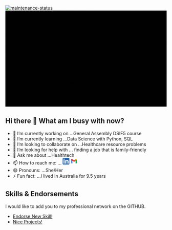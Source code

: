 ![maintenance-status](https://img.shields.io/badge/maintenance-actively--developed-brightgreen.svg)
<img src='https://github.com/yxmauw/yxmauw/blob/main/logos/Banner.gif' width='850' height='300'>

## Hi there 👋 What am I busy with now? 

* 🔭 I’m currently working on ...General Assembly DSIF5 course
* 🌱 I’m currently learning ...Data Science with Python, SQL
* 👯 I’m looking to collaborate on ...Healthcare resource problems
* 🤔 I’m looking for help with ... finding a job that is family-friendly
* 💬 Ask me about ...Healthtech
* 📫 How to reach me: ...
<a href='https://www.linkedin.com/in/yxmauw/'><img align='auto' src='https://github.com/yxmauw/yxmauw/blob/main/logos/linkedin_logo.png' alt='icon | LinkedIn' width='21px'/></a> 
<a href='mailto:jewelbelle@gmail.com?subject=Love%20Your%20GitHub!'><img align='auto' src='https://github.com/yxmauw/yxmauw/blob/main/logos/gmail_logo.png' alt='icon | Gmail' width='21px'/></a>
* 😄 Pronouns: ...She/Her
* ⚡ Fun fact: ...I lived in Australia for 9.5 years

## Skills & Endorsements
I would like to add you to my professional network on the GITHUB.

* [Endorse New Skill!](https://github.com/yxmauw/yxmauw/issues/new?assignees=&labels=&template=endorsement-template.md&title=Endorse%3A+SKILL_HERE)
* [Nice Projects!](https://github.com/yxmauw/yxmauw/issues/new?assignees=&labels=&template=endorse--nice-projects-.md&title=%23%23+Project%2Fs+title+%23%23)

<!--kept for future reference-->
<!--
<a href='https://mobisoftinfotech.com/resources/blog/data-science-in-healthcare-use-cases/'><img src="https://mobisoftinfotech.com/resources/wp-content/uploads/2019/03/benefits-data-science-healthcare-blog.png" width='1000' height='200'/></a><figcaption><i>image credit: mobisoftinfotech.com</i></figcaption>-->
